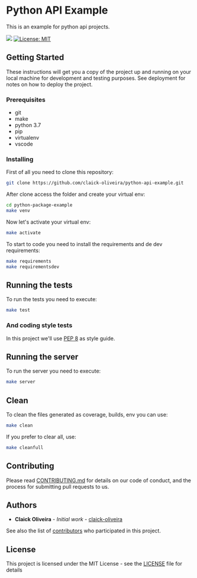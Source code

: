 # Python API Example

This is an example for python api projects.

![](https://github.com/claick-oliveira/python-api-example/workflows/Python%20package/badge.svg)
[![License: MIT](https://img.shields.io/badge/License-MIT-blue.svg)](https://opensource.org/licenses/MIT)

## Getting Started

These instructions will get you a copy of the project up and running on your local machine for development and testing purposes. See deployment for notes on how to deploy the project.

### Prerequisites

- git
- make
- python 3.7
- pip
- virtualenv
- vscode

### Installing

First of all you need to clone this repository:

``` bash
git clone https://github.com/claick-oliveira/python-api-example.git
```

After clone access the folder and create your virtual env:

``` bash
cd python-package-example
make venv
```

Now let's activate your virtual env:

``` bash
make activate
```

To start to code you need to install the requirements and de dev requirements:

``` bash
make requirements
make requirementsdev
```

## Running the tests

To run the tests you need to execute:

``` bash
make test
```

### And coding style tests

In this project we'll use [PEP 8](https://www.python.org/dev/peps/pep-0008/) as style guide.

## Running the server

To run the server you need to execute:

``` bash
make server
```

## Clean

To clean the files generated as coverage, builds, env you can use:

``` bash
make clean
```

If you prefer to clear all, use:

```bash
make cleanfull
```

## Contributing

Please read [CONTRIBUTING.md](https://github.com/claick-oliveira/python-api-example/blob/master/CONTRIBUTING.md) for details on our code of conduct, and the process for submitting pull requests to us.

## Authors

- **Claick Oliveira** - *Initial work* - [claick-oliveira](https://github.com/claick-oliveira)

See also the list of [contributors](https://github.com/claick-oliveira/python-api-example/contributors) who participated in this project.

## License

This project is licensed under the MIT License - see the [LICENSE](LICENSE) file for details
